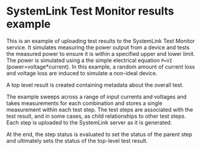 # SystemLink Test Monitor results example

This is an example of uploading test results to the SystemLink Test Monitor service.
It simulates measuring the power output from a device and tests the measured power
to ensure it is within a specified upper and lower limit.  The power is simulated using
a the simple electrical equation `P=VI` (power=voltage*current).  In this example, a random
amount of current loss and voltage loss are induced to simulate a non-ideal device.

A top level result is created containing metadata about the overall test.

The example sweeps across a range of input currents and voltages and takes measurements
for each combination and stores a single measurement within each test step.  The test
steps are associated with the test result, and in some cases, as child relationships
to other test steps.  Each step is uploaded to the SystemLink server as it is generated.

At the end, the step status is evaluated to set the status of the parent step and
ultimately sets the status of the top-level test result.